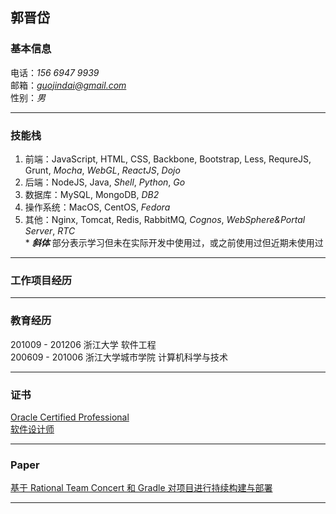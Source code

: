 ## 郭晋岱

### 基本信息
电话：*156 6947 9939*  
邮箱：*guojindai@gmail.com*  
性别：*男*  
*** 

### 技能栈
1. 前端：JavaScript, HTML, CSS, Backbone, Bootstrap, Less, RequreJS, Grunt, *Mocha*, *WebGL*, *ReactJS*, *Dojo*  
2. 后端：NodeJS, Java, *Shell*, *Python*, *Go*
3. 数据库：MySQL, MongoDB, *DB2*
4. 操作系统：MacOS, CentOS, *Fedora*
5. 其他：Nginx, Tomcat, Redis, RabbitMQ, *Cognos*, *WebSphere&Portal Server*, *RTC*  
\* ***斜体*** 部分表示学习但未在实际开发中使用过，或之前使用过但近期未使用过
***

### 工作项目经历
***

### 教育经历
201009 - 201206 浙江大学 软件工程  
200609 - 201006 浙江大学城市学院 计算机科学与技术  
***

### 证书
[Oracle Certified Professional](https://en.wikipedia.org/wiki/Oracle_Certification_Program)  
[软件设计师](http://www.zjrjks.org/interIndex.do?method=list2&curPage=1&dir=/rjksw/ksjs/ksjbdyb)
***

### Paper
[基于 Rational Team Concert 和 Gradle 对项目进行持续构建与部署](http://www.ibm.com/developerworks/cn/rational/1309_rtcgradle_guojd/index.html)  
***



